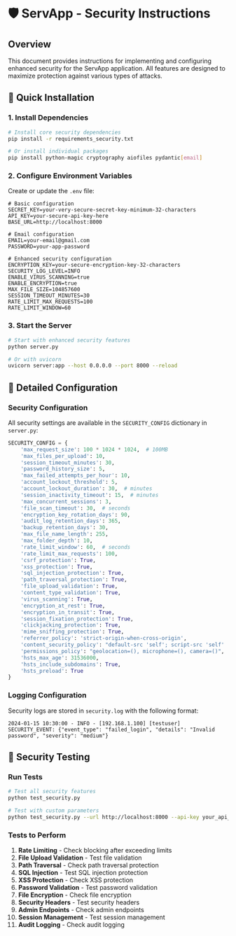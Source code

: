 # 🛡️ ServApp - Security Instructions

## Overview

This document provides instructions for implementing and configuring enhanced security for the ServApp application. All features are designed to maximize protection against various types of attacks.

## 🚀 Quick Installation

### 1. Install Dependencies

```bash
# Install core security dependencies
pip install -r requirements_security.txt

# Or install individual packages
pip install python-magic cryptography aiofiles pydantic[email]
```

### 2. Configure Environment Variables

Create or update the `.env` file:

```env
# Basic configuration
SECRET_KEY=your-very-secure-secret-key-minimum-32-characters
API_KEY=your-secure-api-key-here
BASE_URL=http://localhost:8000

# Email configuration
EMAIL=your-email@gmail.com
PASSWORD=your-app-password

# Enhanced security configuration
ENCRYPTION_KEY=your-secure-encryption-key-32-characters
SECURITY_LOG_LEVEL=INFO
ENABLE_VIRUS_SCANNING=true
ENABLE_ENCRYPTION=true
MAX_FILE_SIZE=104857600
SESSION_TIMEOUT_MINUTES=30
RATE_LIMIT_MAX_REQUESTS=100
RATE_LIMIT_WINDOW=60
```

### 3. Start the Server

```bash
# Start with enhanced security features
python server.py

# Or with uvicorn
uvicorn server:app --host 0.0.0.0 --port 8000 --reload
```

## 🔧 Detailed Configuration

### Security Configuration

All security settings are available in the `SECURITY_CONFIG` dictionary in `server.py`:

```python
SECURITY_CONFIG = {
    'max_request_size': 100 * 1024 * 1024,  # 100MB
    'max_files_per_upload': 10,
    'session_timeout_minutes': 30,
    'password_history_size': 5,
    'max_failed_attempts_per_hour': 10,
    'account_lockout_threshold': 5,
    'account_lockout_duration': 30,  # minutes
    'session_inactivity_timeout': 15,  # minutes
    'max_concurrent_sessions': 3,
    'file_scan_timeout': 30,  # seconds
    'encryption_key_rotation_days': 90,
    'audit_log_retention_days': 365,
    'backup_retention_days': 30,
    'max_file_name_length': 255,
    'max_folder_depth': 10,
    'rate_limit_window': 60,  # seconds
    'rate_limit_max_requests': 100,
    'csrf_protection': True,
    'xss_protection': True,
    'sql_injection_protection': True,
    'path_traversal_protection': True,
    'file_upload_validation': True,
    'content_type_validation': True,
    'virus_scanning': True,
    'encryption_at_rest': True,
    'encryption_in_transit': True,
    'session_fixation_protection': True,
    'clickjacking_protection': True,
    'mime_sniffing_protection': True,
    'referrer_policy': 'strict-origin-when-cross-origin',
    'content_security_policy': "default-src 'self'; script-src 'self' 'unsafe-inline'; style-src 'self' 'unsafe-inline'",
    'permissions_policy': "geolocation=(), microphone=(), camera=()",
    'hsts_max_age': 31536000,
    'hsts_include_subdomains': True,
    'hsts_preload': True
}
```

### Logging Configuration

Security logs are stored in `security.log` with the following format:

```
2024-01-15 10:30:00 - INFO - [192.168.1.100] [testuser] SECURITY_EVENT: {"event_type": "failed_login", "details": "Invalid password", "severity": "medium"}
```

## 🧪 Security Testing

### Run Tests

```bash
# Test all security features
python test_security.py

# Test with custom parameters
python test_security.py --url http://localhost:8000 --api-key your_api_key
```

### Tests to Perform

1. **Rate Limiting** - Check blocking after exceeding limits
2. **File Upload Validation** - Test file validation
3. **Path Traversal** - Check path traversal protection
4. **SQL Injection** - Test SQL injection protection
5. **XSS Protection** - Check XSS protection
6. **Password Validation** - Test password validation
7. **File Encryption** - Check file encryption
8. **Security Headers** - Test security headers
9. **Admin Endpoints** - Check admin endpoints
10. **Session Management** - Test session management
11. **Audit Logging** - Check audit logging
